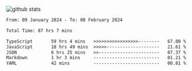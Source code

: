 
![github stats](https://github-readme-stats.vercel.app/api?username=realmahd1&show_icons=true&theme=codeSTACKr&hide_rank=true&count_private=true)

<!--START_SECTION:waka-->

```txt
From: 09 January 2024 - To: 08 February 2024

Total Time: 87 hrs 7 mins

TypeScript       59 hrs 4 mins   >>>>>>>>>>>>>>>>>--------   67.80 %
JavaScript       18 hrs 49 mins  >>>>>--------------------   21.61 %
JSON             6 hrs 25 mins   >>-----------------------   07.37 %
Markdown         1 hr 3 mins     -------------------------   01.21 %
YAML             42 mins         -------------------------   00.81 %
```

<!--END_SECTION:waka-->
